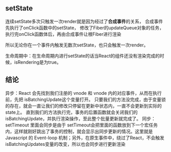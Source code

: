 ## setState
连续setState多次只触发一次render就是因为经过了**合成事件**的关系，
合成事件先执行了onClick函数中的setState，
修改了Fiber的updateQueue对象的任务，
执行完onClick函数体后，再由合成事件让根Fiber进行渲染

所以无论你在一个事件内触发无数次setState，也只会触发一次render。

生命周期中：在生命周期内进行setState的话当React的组件还没有渲染完成的时候，isRendering是为true。

## 结论
异步：React 会先找到我们注册的 vnode 和 vnode 内的对应事件，从而在执行前，先把 isBatchingUpdate这个变量打开。
只要我们的方法没完成，由于变量锁的存在，就会一直让我们的修改只停留在更新中状态内，一直不会更新到实际的 state上。
直到我们的方法执行完，事务的后置函数就会关闭我们的 isBatchingUpdate，并执行渲染操作，至此整个批量更新就完成了。
同步：setTimeout 里面会同步是由于 setTimeout会把里面的函数放到下一个宏任务内，这样就刚好跳出了事务的控制，就会显示出同步更新的情况。这里就是Javascript 的 Event-loop 机制；另外，在原生事件中，绕过了React，不会触发isBatchingUpdates变量的改变，所以也会同步进行更新渲染
